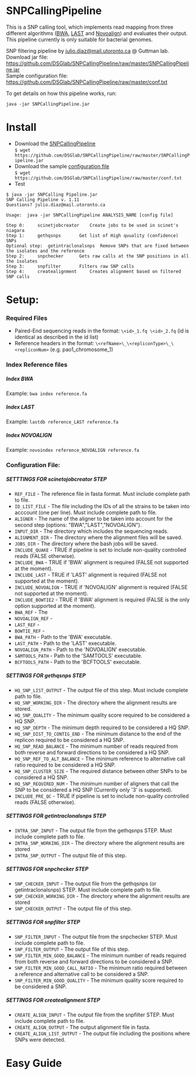 # SNPCallingPipeline
This is a SNP calling tool, which implements read mapping from three different algorithms ([BWA](http://bio-bwa.sourceforge.net), [LAST](http://last.cbrc.jp/doc/last.html) and [Novoalign](http://www.novocraft.com/products/novoalign/)) and evaluates their output. This pipeline currently is only suitable for bacterial genomes.

SNP filtering pipeline by julio.diaz@mail.utoronto.ca @ Guttman lab.<br>
Download jar file: https://github.com/DSGlab/SNPCallingPipeline/raw/master/SNPCallingPipeline.jar<br>
Sample configuration file: https://github.com/DSGlab/SNPCallingPipeline/raw/master/conf.txt<br>

To get details on how this pipeline works, run:<br>
```Unix
java -jar SNPCallingPipeline.jar
```

# Install
* Download the [SNPCallingPipeline](https://github.com/DSGlab/SNPCallingPipeline/raw/master/SNPCallingPipeline.jar)<br>
`$ wget https://github.com/DSGlab/SNPCallingPipeline/raw/master/SNPCallingPipeline.jar`
* Download the sample [configuration file](https://github.com/DSGlab/SNPCallingPipeline/raw/master/conf.txt)<br>
`$ wget https://github.com/DSGlab/SNPCallingPipeline/raw/master/conf.txt`
* Test
```
$ java -jar SNPCalling Pipeline.jar
SNP Calling Pipeline v. 1.11
Questions? julio.diaz@mail.utoronto.ca

Usage:	java -jar SNPCallingPipeline ANALYSIS_NAME [config file]

Step 0:		scinetjobcreator	Create jobs to be used in scinet's niagara
Step 1:		gethqsnps		Get list of High quuality (confidence) SNPs
Optional step:	getintraclonalsnps	Remove SNPs that are fixed between the isolates and the reference
Step 2:		snpchecker		Gets raw calls at the SNP positions in all the isolates
Step 3:		snpfilter		Filters raw SNP calls
Step 4:		createalignment		Creates alignment based on filtered SNP calls
```

# Setup:
### Required Files
* Paired-End sequencing reads in the format: `\<id>_1.fq \<id>_2.fq` (id is identical as described in the id list)<br>
* Reference headers in the format: `\<refName>\_\<repliconType>\_\<repliconNum>` (e.g. pao1_chromosome_1)

### Index Reference files
##### Index BWA
Example: `bwa index reference.fa`
##### Index LAST
Example: `lastdb reference_LAST reference.fa`
##### Index NOVOALIGN
Example: `novoindex reference_NOVOALIGN reference.fa`

### Configuration File:
##### SETTTINGS FOR scinetojobcreator STEP
* `REF_FILE` - The reference file in fasta format. Must include complete path to file.
* `ID_LIST_FILE` - The file including the IDs of all the strains to be taken into acccount (one per line). Must include complete path to file.
* `ALIGNER` - The name of the aligner to be taken into account for the second step (options: "BWA","LAST","NOVOALIGN").
* `INPUT_DIR` - The directory which includes the sequencing reads.
* `ALIGNMENT_DIR` - The directory where the alignment files will be saved.
* `JOBS_DIR` - The directory where the bash jobs will be saved.
* `INCLUDE_QUAKE` - TRUE if pipeline is set to include non-quality controlled reads (FALSE otherwise).
* `INCLUDE_BWA` - TRUE if 'BWA' alignment is required (FALSE not supported at the moment).
* `INCLUDE_LAST` - TRUE if 'LAST' alignment is required (FALSE not supported at the moment).
* `INCLUDE_NOVOALIGN` - TRUE if 'NOVOALIGN' alignment is required (FALSE not supported at the moment).
* `INCLUDE_BOWTIE2` - TRUE if 'BWA' alignment is required (FALSE is the only option supported at the moment).
* `BWA_REF` - The 
* `NOVOALIGN_REF` - 
* `LAST_REF` - 
* `BOWTIE_REF` - 
* `BWA_PATH` - Path to the 'BWA' executable.
* `LAST_PATH` - Path to the 'LAST' executable.
* `NOVOALIGN_PATH` - Path to the 'NOVOALIGN' executable.
* `SAMTOOLS_PATH` - Path to the 'SAMTOOLS' executable.
* `BCFTOOLS_PATH` - Path to the 'BCFTOOLS' executable.
##### SETTINGS FOR gethqsnps STEP
* `HQ_SNP_LIST_OUTPUT` - The output file of this step. Must include complete path to file.
* `HQ_SNP_WORKING_DIR` - The directory where the alignment results are stored.
* `HQ_SNP_QUALITY` - The minimum quality score required to be considered a HQ SNP.
* `HQ_SNP_DEPTH` - The minimum depth required to be considered a HQ SNP.
* `HQ_SNP_DIST_TO_CONTIG_END` - The minimum distance to the end of the replicon required to be considered a HQ SNP.
* `HQ_SNP_READ_BALANCE` - The minimum number of reads required from both reverse and forward directions to be considered a HQ SNP.
* `HQ_SNP_REF_TO_ALT_BALANCE` - The minimum reference to alternative call ratio required to be considered a HQ SNP.
* `HQ_SNP_CLUSTER_SIZE` - The required distance between other SNPs to be considered a HQ SNP.
* `HQ_SNP_REQUIRED_NUM` - The minimum number of aligners that call the SNP to be considered a HQ SNP (Currently only '3' is supported).
* `INCLUDE_PRE_QC` - TRUE if pipeline is set to include non-quality controlled reads (FALSE otherwise).
##### SETTINGS FOR getintraclonalsnps STEP
* `INTRA_SNP_INPUT` - The output file from the gethqsnps STEP. Must include complete path to file.
* `INTRA_SNP_WORKING_DIR` - The directory where the alignment results are stored
* `INTRA_SNP_OUTPUT` - The output file of this step. 
##### SETTINGS FOR snpchecker STEP
* `SNP_CHECKER_INPUT` - The output file from the gethqsnps (or getintraclonalsnps) STEP. Must include complete path to file.
* `SNP_CHECKER_WORKING_DIR` - The directory where the alignment results are stored
* `SNP_CHECKER_OUTPUT` - The output file of this step. 
##### SETTINGS FOR snpfilter STEP
* `SNP_FILTER_INPUT` - The output file from the snpchecker STEP. Must include complete path to file.
* `SNP_FILTER_OUTPUT` - The output file of this step. 
* `SNP_FILTER_MIN_GOOD_BALANCE` - The minimum number of reads required from both reverse and forward directions to be considered a SNP.
* `SNP_FILTER_MIN_GOOD_CALL_RATIO` - The minimum ratio required between a reference and alternative call to be considered a SNP.
* `SNP_FILTER_MIN_GOOD_QUALITY` - The minimum quality score required to be considered a SNP.
##### SETTINGS FOR createalignment STEP
* `CREATE_ALIGN_INPUT` - The output file from the snpfilter STEP. Must include complete path to file.
* `CREATE_ALIGN_OUTPUT` - The output alignment file in fasta.
* `CREATE_ALIGN_LIST_OUTPUT` - The output file including the positions where SNPs were detected.

# Easy Guide

